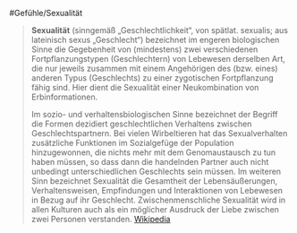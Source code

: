 #Gefühle/Sexualität
> **Sexualität** (sinngemäß „Geschlechtlichkeit“, von spätlat. sexualis; aus lateinisch sexus „Geschlecht“) bezeichnet im engeren biologischen Sinne die Gegebenheit von (mindestens) zwei verschiedenen Fortpflanzungstypen (Geschlechtern) von Lebewesen derselben Art, die nur jeweils zusammen mit einem Angehörigen des (bzw. eines) anderen Typus (Geschlechts) zu einer zygotischen Fortpflanzung fähig sind. Hier dient die Sexualität einer Neukombination von Erbinformationen.
>
> Im sozio- und verhaltensbiologischen Sinne bezeichnet der Begriff die Formen dezidiert geschlechtlichen Verhaltens zwischen Geschlechtspartnern. Bei vielen Wirbeltieren hat das Sexualverhalten zusätzliche Funktionen im Sozialgefüge der Population hinzugewonnen, die nichts mehr mit dem Genomaustausch zu tun haben müssen, so dass dann die handelnden Partner auch nicht unbedingt unterschiedlichen Geschlechts sein müssen.
> Im weiteren Sinn bezeichnet Sexualität die Gesamtheit der Lebensäußerungen, Verhaltensweisen, Empfindungen und Interaktionen von Lebewesen in Bezug auf ihr Geschlecht. Zwischenmenschliche Sexualität wird in allen Kulturen auch als ein möglicher Ausdruck der Liebe zwischen zwei Personen verstanden.
> [Wikipedia](https://de.wikipedia.org/wiki/Sexualit%C3%A4t)